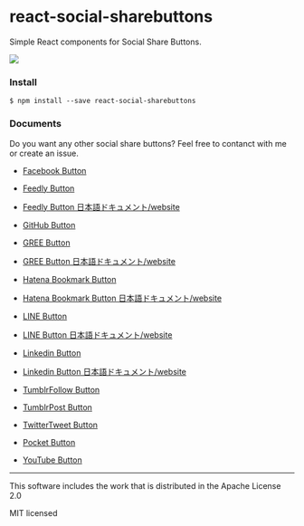 # react-social-sharebuttons

Simple React components for Social Share Buttons.

![](http://i.imgur.com/bNa17js.png)

### Install
```
$ npm install --save react-social-sharebuttons
```

### Documents

Do you want any other social share buttons? Feel free to contanct with me or create an issue.

- [Facebook Button](https://github.com/uraway/react-social-sharebuttons/blob/master/documents/react-facebook-button.md)

- [Feedly Button](https://github.com/uraway/react-social-sharebuttons/blob/master/documents/react-feedly-button.md)
- [Feedly Button 日本語ドキュメント/website](http://uraway.hatenablog.com/entry/2016/02/06/000000)

- [GitHub Button](https://github.com/uraway/react-social-sharebuttons/blob/master/documents/react-github-button.md)

- [GREE Button](https://github.com/uraway/react-social-sharebuttons/blob/master/documents/react-gree-button.md)
- [GREE Button 日本語ドキュメント/website](http://uraway.hatenablog.com/entry/2016/02/07/000000)

- [Hatena Bookmark Button](https://github.com/uraway/react-social-sharebuttons/blob/master/documents/react-hatenabookmark-button.md)
- [Hatena Bookmark Button 日本語ドキュメント/website](http://uraway.hatenablog.com/entry/2016/02/05/000000)

- [LINE Button](https://github.com/uraway/react-social-sharebuttons/blob/master/documents/react-line-button.md)
- [LINE Button 日本語ドキュメント/website](http://uraway.hatenablog.com/entry/2016/02/04/000000)

- [Linkedin Button](https://github.com/uraway/react-social-sharebuttons/blob/master/documents/react-Linkedin-button.md)
- [Linkedin Button 日本語ドキュメント/website](http://uraway.hatenablog.com/entry/2016/02/08/000000)

- [TumblrFollow Button](https://github.com/uraway/react-social-sharebuttons/blob/master/documents/react-tumblrfollow-button.md)

- [TumblrPost Button](https://github.com/uraway/react-social-sharebuttons/blob/master/documents/react-tumblrpost-button.md)

- [TwitterTweet Button](https://github.com/uraway/react-social-sharebuttons/blob/master/documents/react-twittertweet-button.md)

- [Pocket Button](https://github.com/uraway/react-social-sharebuttons/blob/master/documents/react-pocket-button.md)

- [YouTube Button](https://github.com/uraway/react-social-sharebuttons/blob/master/documents/react-youtube-button.md)


-----

This software includes the work that is distributed in the Apache License 2.0

MIT licensed
